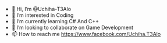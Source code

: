 - 👋 Hi, I’m @Uchiha-T3Alo
- 👀 I’m interested in Coding
- 🌱 I’m currently learning C# And C++
- 💞️ I’m looking to collaborate on Game Development
- 📫 How to reach me https://www.facebook.com/Uchiha.T3Alo

<!---
Uchiha-T3Alo/Uchiha-T3Alo is a ✨ special ✨ repository because its `README.md` (this file) appears on your GitHub profile.
You can click the Preview link to take a look at your changes.
--->

